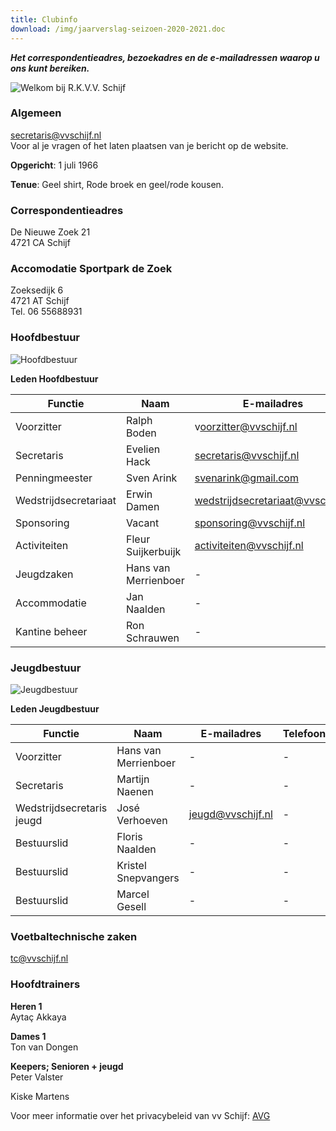 ```yaml
---
title: Clubinfo
download: /img/jaarverslag-seizoen-2020-2021.doc
---
```

***Het correspondentieadres, bezoekadres en de e-mailadressen waarop u ons kunt bereiken.***

![Welkom bij R.K.V.V. Schijf](/img/img_9508_3.jpg "Welkom bij R.K.V.V. Schijf")

### Algemeen

secretaris@vvschijf.nl\
Voor al je vragen of het laten plaatsen van je bericht op de website.

**Opgericht**: 1 juli 1966

**Tenue**: Geel shirt, Rode broek en geel/rode kousen.

### Correspondentieadres

De Nieuwe Zoek 21\
4721 CA  Schijf

### Accomodatie Sportpark de Zoek

Zoeksedijk 6\
4721 AT  Schijf\
Tel. 06 55688931

### Hoofdbestuur

![Hoofdbestuur]( "Hoofdbestuur")

**Leden Hoofdbestuur**

| Functie               | Naam                 | E-mailadres                       | Telefoon                     |
| --------------------- | -------------------- | --------------------------------- | ---------------------------- |
| Voorzitter            | Ralph Boden          | v﻿oorzitter@vvschijf.nl           | 0﻿654973270                  |
| Secretaris            | Evelien Hack         | secretaris@vvschijf.nl            | [0623885767](tel:0612010556) |
| Penningmeester        | Sven Arink           | svenarink@gmail.com               | [0622615633](tel:0622615633) |
| Wedstrijdsecretariaat | Erwin Damen          | wedstrijdsecretariaat@vvschijf.nl | \-                           |
| Sponsoring            | Vacant               | sponsoring@vvschijf.nl            | \-﻿[](tel:0683968415)        |
| Activiteiten          | Fleur Suijkerbuijk   | activiteiten@vvschijf.nl          | \-                           |
| Jeugdzaken            | Hans van Merrienboer | \-                                | \-                           |
| Accommodatie          | Jan Naalden          | \-                                | \-                           |
| Kantine beheer        | Ron Schrauwen        | \-﻿                               | \-﻿                          |

### Jeugdbestuur

![Jeugdbestuur]( "Jeugdbestuur")

**Leden Jeugdbestuur**

| Functie                   | Naam                 | E-mailadres       | Telefoon |
| ------------------------- | -------------------- | ----------------- | -------- |
| Voorzitter                | Hans van Merrienboer | \-                | \-       |
| Secretaris                | Martijn Naenen       | \-                | \-       |
| Wedstrijdsecretaris jeugd | José Verhoeven       | jeugd@vvschijf.nl | \-       |
| Bestuurslid               | Floris Naalden       | \-                | \-       |
| Bestuurslid               | Kristel Snepvangers  | \-                | \-       |
| Bestuurslid               | Marcel Gesell        | \-                | \-       |

### Voetbaltechnische zaken

tc@vvschijf.nl

### Hoofdtrainers

**Heren 1**\
A﻿ytaç Akkaya

**Dames 1**\
Ton van Dongen

**Keepers; Senioren + jeugd**\
Peter Valster 

Kiske Martens

Voor meer informatie over het privacybeleid van vv Schijf: [AVG](/avg)